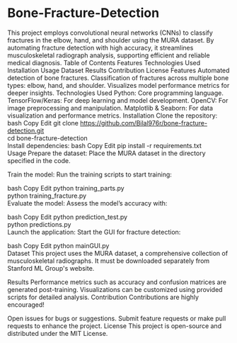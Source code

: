 # Bone-Fracture-Detection
This project employs convolutional neural networks (CNNs) to classify fractures in the elbow, hand, and shoulder using the MURA dataset. By automating fracture detection with high accuracy, it streamlines musculoskeletal radiograph analysis, supporting efficient and reliable medical diagnosis.
Table of Contents
Features
Technologies Used
Installation
Usage
Dataset
Results
Contribution
License
Features
Automated detection of bone fractures.
Classification of fractures across multiple bone types: elbow, hand, and shoulder.
Visualizes model performance metrics for deeper insights.
Technologies Used
Python: Core programming language.
TensorFlow/Keras: For deep learning and model development.
OpenCV: For image preprocessing and manipulation.
Matplotlib & Seaborn: For data visualization and performance metrics.
Installation
Clone the repository:
bash
Copy
Edit
git clone https://github.com/Bilal976r/bone-fracture-detection.git  
cd bone-fracture-detection  
Install dependencies:
bash
Copy
Edit
pip install -r requirements.txt  
Usage
Prepare the dataset:
Place the MURA dataset in the directory specified in the code.

Train the model:
Run the training scripts to start training:

bash
Copy
Edit
python training_parts.py  
python training_fracture.py  
Evaluate the model:
Assess the model’s accuracy with:

bash
Copy
Edit
python prediction_test.py  
python predictions.py  
Launch the application:
Start the GUI for fracture detection:

bash
Copy
Edit
python mainGUI.py  
Dataset
This project uses the MURA dataset, a comprehensive collection of musculoskeletal radiographs. It must be downloaded separately from Stanford ML Group's website.

Results
Performance metrics such as accuracy and confusion matrices are generated post-training.
Visualizations can be customized using provided scripts for detailed analysis.
Contribution
Contributions are highly encouraged!

Open issues for bugs or suggestions.
Submit feature requests or make pull requests to enhance the project.
License
This project is open-source and distributed under the MIT License.
